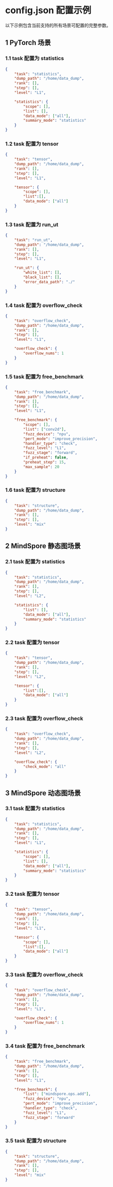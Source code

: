 # config.json 配置示例

以下示例包含当前支持的所有场景可配置的完整参数。

## 1 PyTorch 场景

### 1.1 task 配置为 statistics

```json
{
    "task": "statistics",
    "dump_path": "/home/data_dump",
    "rank": [],
    "step": [],
    "level": "L1",

    "statistics": {
        "scope": [], 
        "list": [],
        "data_mode": ["all"],
        "summary_mode": "statistics"
    }
}
```

### 1.2 task 配置为 tensor

```json
{
    "task": "tensor",
    "dump_path": "/home/data_dump",
    "rank": [],
    "step": [],
    "level": "L1",

    "tensor": {
        "scope": [],
        "list":[],
        "data_mode": ["all"]
    }
}
```

### 1.3 task 配置为 run_ut

```json
{
    "task": "run_ut",
    "dump_path": "/home/data_dump",
    "rank": [],
    "step": [],
    "level": "L1",

    "run_ut": {
        "white_list": [],
        "black_list": [],
        "error_data_path": "./"
    }
}
```

### 1.4 task 配置为 overflow_check

```json
{
    "task": "overflow_check",
    "dump_path": "/home/data_dump",
    "rank": [],
    "step": [],
    "level": "L1",

    "overflow_check": {
        "overflow_nums": 1
    }
}
```

### 1.5 task 配置为 free_benchmark

```json
{
    "task": "free_benchmark",
    "dump_path": "/home/data_dump",
    "rank": [],
    "step": [],
    "level": "L1",

    "free_benchmark": {
        "scope": [], 
        "list": ["conv2d"],
        "fuzz_device": "npu",
        "pert_mode": "improve_precision",
        "handler_type": "check",
        "fuzz_level": "L1",
        "fuzz_stage": "forward",
        "if_preheat": false,
        "preheat_step": 15,
        "max_sample": 20
    }
}
```

### 1.6 task 配置为 structure

```json
{
    "task": "structure",
    "dump_path": "/home/data_dump",
    "rank": [],
    "step": [],
    "level": "mix"
}
```

## 2 MindSpore 静态图场景

### 2.1 task 配置为 statistics

```json
{
    "task": "statistics",
    "dump_path": "/home/data_dump",
    "rank": [],
    "step": [],
    "level": "L2",

    "statistics": {
        "list": [],
        "data_mode": ["all"],
        "summary_mode": "statistics"
    }
}
```

### 2.2 task 配置为 tensor

```json
{
    "task": "tensor",
    "dump_path": "/home/data_dump",
    "rank": [],
    "step": [],
    "level": "L2",

    "tensor": {
        "list":[],
        "data_mode": ["all"]
    }
}
```

### 2.3 task 配置为 overflow_check

```json
{
    "task": "overflow_check",
    "dump_path": "/home/data_dump",
    "rank": [],
    "step": [],
    "level": "L2",

    "overflow_check": {
        "check_mode": "all"
    }
}
```

## 3 MindSpore 动态图场景

### 3.1 task 配置为 statistics

```json
{
    "task": "statistics",
    "dump_path": "/home/data_dump",
    "rank": [],
    "step": [],
    "level": "L1",

    "statistics": {
        "scope": [], 
        "list": [],
        "data_mode": ["all"],
        "summary_mode": "statistics"
    }
}
```

### 3.2 task 配置为 tensor

```json
{
    "task": "tensor",
    "dump_path": "/home/data_dump",
    "rank": [],
    "step": [],
    "level": "L1",

    "tensor": {
        "scope": [],
        "list":[],
        "data_mode": ["all"]
    }
}
```

### 3.3 task 配置为 overflow_check

```json
{
    "task": "overflow_check",
    "dump_path": "/home/data_dump",
    "rank": [],
    "step": [],
    "level": "L1",

    "overflow_check": {
        "overflow_nums": 1
    }
}
```

### 3.4 task 配置为 free_benchmark

```json
{
    "task": "free_benchmark",
    "dump_path": "/home/data_dump",
    "rank": [],
    "step": [],
    "level": "L1",

    "free_benchmark": {
        "list": ["mindspore.ops.add"],
        "fuzz_device": "npu",
        "pert_mode": "improve_precision",
        "handler_type": "check",
        "fuzz_level": "L1",
        "fuzz_stage": "forward"
    }
}
```

### 3.5 task 配置为 structure

```json
{
    "task": "structure",
    "dump_path": "/home/data_dump",
    "rank": [],
    "step": [],
    "level": "mix"
}
```
